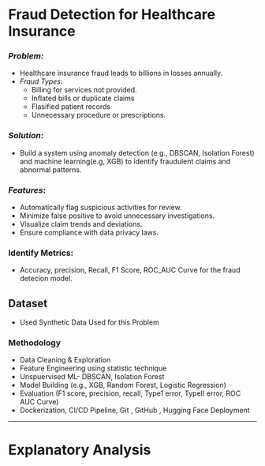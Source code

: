 # Fraud Detection for Healthcare Insurance

### *Problem:* 
* Healthcare insurance fraud leads to billions in losses annually.
* *Fraud Types*:
    * Billing for services not provided.
    * Inflated bills or duplicate claims
    * Flasified patient records
    * Unnecessary procedure or prescriptions.


### *Solution*:
* Build a system using anomaly detection (e.g., DBSCAN, Isolation Forest) and machine learning(e.g, XGB) to identify fraudulent claims and abnormal patterns.

### *Features*:
* Automatically flag suspicious activities for review.
* Minimize false positive to avoid unnecessary investigations.
* Visualize claim trends and deviations.
* Ensure compliance with data privacy laws.


### Identify Metrics:
* Accuracy, precision, Recall, F1 Score, ROC_AUC Curve for the fraud detecion model.


## Dataset 
* Used Synthetic Data Used for this Problem

###  Methodology
* Data Cleaning & Exploration
* Feature Engineering using statistic technique
* Unspuervised ML- DBSCAN, Isolation Forest
* Model Building (e.g., XGB, Random Forest, Logistic Regression)
* Evaluation (F1 score, precision, recall, Type1 error, TypeII error, ROC AUC Curve)
* Dockerization, CI/CD Pipeline, Git , GitHub , Hugging Face Deployment

---
# Explanatory Analysis

